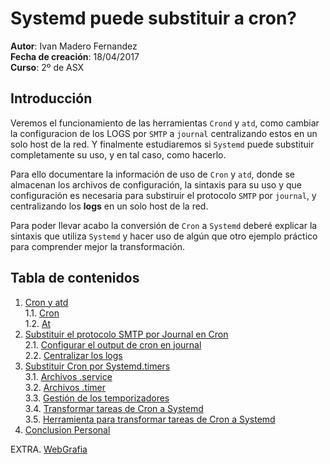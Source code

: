 # Systemd puede substituir a cron?

**Autor**: Ivan Madero Fernandez\
**Fecha de creación**: 18/04/2017\
**Curso**: 2º de ASX

## Introducción

Veremos el funcionamiento de las herramientas `Crond` y `atd`, como
cambiar la configuracion de los LOGS por `SMTP` a `journal` 
centralizando estos en un solo host de la red. Y finalmente estudiaremos
si `Systemd` puede substituir completamente su uso, y en tal caso, como 
hacerlo. 

Para ello documentare la información de uso de `Cron` y `atd`, donde
se almacenan los archivos de configuración, la sintaxis para su uso y
que configuración es necesaria para substiruir el protocolo `SMTP` por 
`journal`, y centralizando los **logs** en un solo host de la red.

Para poder llevar acabo la conversión de `Cron` a `Systemd` deberé 
explicar la sintaxis que utiliza `Systemd` y hacer uso de algún que otro 
ejemplo práctico para comprender mejor la transformación.

## Tabla de contenidos

1. [Cron y atd](Systemd_puede_substituir_a_cron.md#cron-y-atd)\
	1.1. [Cron](Systemd_puede_substituir_a_cron.md#cron)\
	1.2. [At](Systemd_puede_substituir_a_cron.md#atd)
2. [Substituir el protocolo SMTP por Journal en Cron](Systemd_puede_substituir_a_cron.md#substituit-el-protocolo-smtp-por-journal-en-cron)\
	2.1. [Configurar el output de cron en journal](Systemd_puede_substituir_a_cron.md#configurar-el-output-de-cron-en-journal)\
	2.2. [Centralizar los logs](Systemd_puede_substituir_a_cron.md#centralizar-los-logs)
3. [Substituir Cron por Systemd.timers](Systemd_puede_substituir_a_cron.md#substituir-cron-por-systemdtimers)\
	3.1. [Archivos .service](Systemd_puede_substituir_a_cron.md#archivos-service)\
	3.2. [Archivos .timer](Systemd_puede_substituir_a_cron.md#archivos-timer)\
	3.3. [Gestión de los temporizadores](Systemd_puede_substituir_a_cron.md#gesti%C3%B3n-de-los-temporizadores)\
	3.4. [Transformar tareas de Cron a Systemd](Systemd_puede_substituir_a_cron.md#transformar-tareas-de-cron-a-systemd)\
	3.5. [Herramienta para transformar tareas de Cron a Systemd](Systemd_puede_substituir_a_cron.md#herramientas)
4. [Conclusion Personal](Systemd_puede_substituir_a_cron.md#conclusión-personal)

EXTRA. [WebGrafia](WebGrafia.md#webgrafia)
